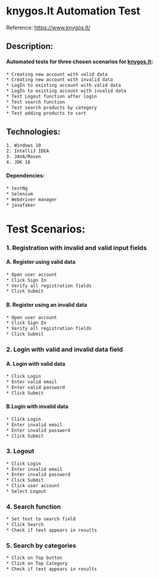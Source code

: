 # knygos.lt Automation Test

Reference: https://www.knygos.lt/

## Description:
#### Automated tests for three chosen scenarios for [knygos.lt](https://www.knygos.lt/):
```bash
* Creating new account with valid data
* Creating new account with invalid data
* LogIn to existing account with valid data
* LogIn to existing account with invalid data
* Test Logout function after login
* Test search function
* Test search products by category
* Test adding products to cart
```
## Technologies:
```bash
1. Windows 10
2. IntelliJ IDEA
3. JAVA/Maven
4. JDK 18
```
#### Dependencies:
```bash
* testNg
* Selenium
* Webdriver manager
* javafaker
```

# Test Scenarios:

### 1. Registration with invalid and valid input fields
#### A. Register using valid data
```bash
* Open user account
* Click Sign In
* Verify all registration fields
* Click Submit 
```

#### B. Register using an invalid data
```bash
* Open user account
* Click Sign In
* Verify all registration fields
* Click Submit
```

### 2. Login with valid and invalid data field
#### A. Login with valid data
```bash
* Click Login
* Enter valid email
* Enter valid password
* Click Submit
```

#### B.Login with invalid data
```bash
* Click Login
* Enter invalid email
* Enter invalid password
* Click Submit
```
### 3. Logout
```bash
* Click Login
* Enter invalid email
* Enter invalid password
* Click Submit
* Click user account
* Select Logout 
```
### 4. Search function
```bash
* Set text to search field
* Click Search
* Check if text appears in results
```
### 5. Search by categories
```bash
* Click on Top button
* Click on Top Category 
* Check if text appears in results
```
